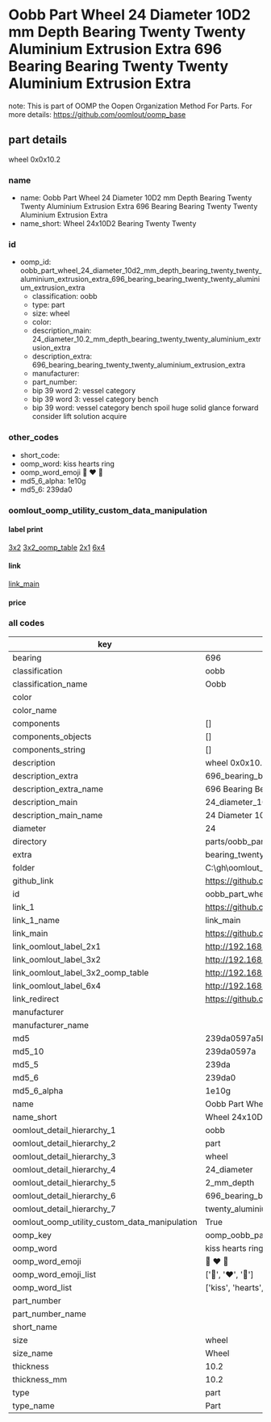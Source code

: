 # Oobb Part Wheel 24 Diameter 10D2 mm Depth Bearing Twenty Twenty Aluminium Extrusion Extra 696 Bearing Bearing Twenty Twenty Aluminium Extrusion Extra  

note: This is part of OOMP the Oopen Organization Method For Parts. For more details: https://github.com/oomlout/oomp_base

##  part details
  



wheel 0x0x10.2



### name
* name: Oobb Part Wheel 24 Diameter 10D2 mm Depth Bearing Twenty Twenty Aluminium Extrusion Extra 696 Bearing Bearing Twenty Twenty Aluminium Extrusion Extra
* name_short: Wheel 24x10D2 Bearing Twenty Twenty
### id
* oomp_id: oobb_part_wheel_24_diameter_10d2_mm_depth_bearing_twenty_twenty_aluminium_extrusion_extra_696_bearing_bearing_twenty_twenty_aluminium_extrusion_extra
  * classification: oobb
  * type: part
  * size: wheel
  * color: 
  * description_main: 24_diameter_10.2_mm_depth_bearing_twenty_twenty_aluminium_extrusion_extra
  * description_extra: 696_bearing_bearing_twenty_twenty_aluminium_extrusion_extra
  * manufacturer: 
  * part_number: 
  * bip 39 word 2: vessel category
  * bip 39 word 3: vessel category bench
  * bip 39 word: vessel category bench spoil huge solid glance forward consider lift solution acquire

### other_codes
* short_code: 
* oomp_word: kiss hearts ring
* oomp_word_emoji :kiss: :hearts: :ring:
* md5_6_alpha: 1e10g
* md5_6: 239da0






### oomlout_oomp_utility_custom_data_manipulation
#### label print
[3x2](http://192.168.1.245:1112/?label=oomp%201e10g)
[3x2_oomp_table](http://192.168.1.108:1112/?label=oomp%201e10g)
[2x1](http://192.168.1.242:1112/?label=oomp%201e10g)
[6x4](http://192.168.1.55:1112/?label=oomp%201e10g)    

#### link

[link_main](https://github.com/oomlout/oomlout_oobb_version_4_generated_parts/tree/main/navigation_oomp/oobb/part/wheel/24_diameter_10.2_mm_depth_bearing_twenty_twenty_aluminium_extrusion_extra/696_bearing_bearing_twenty_twenty_aluminium_extrusion_extra/part)                              

#### price







### all codes 
| key | value |  
| --- | --- |  
| bearing | 696 |  
| classification | oobb |  
| classification_name | Oobb |  
| color |  |  
| color_name |  |  
| components | [] |  
| components_objects | [] |  
| components_string | [] |  
| description | wheel 0x0x10.2 |  
| description_extra | 696_bearing_bearing_twenty_twenty_aluminium_extrusion_extra |  
| description_extra_name | 696 Bearing Bearing Twenty Twenty Aluminium Extrusion Extra |  
| description_main | 24_diameter_10.2_mm_depth_bearing_twenty_twenty_aluminium_extrusion_extra |  
| description_main_name | 24 Diameter 10.2 mm Depth Bearing Twenty Twenty Aluminium Extrusion Extra |  
| diameter | 24 |  
| directory | parts/oobb_part_wheel_24_diameter_10d2_mm_depth_bearing_twenty_twenty_aluminium_extrusion_extra_696_bearing_bearing_twenty_twenty_aluminium_extrusion_extra |  
| extra | bearing_twenty_twenty_aluminium_extrusion |  
| folder | C:\gh\oomlout_oobb_version_4_generated_parts\parts\oobb_part_wheel_24_diameter_10d2_mm_depth_bearing_twenty_twenty_aluminium_extrusion_extra_696_bearing_bearing_twenty_twenty_aluminium_extrusion_extra |  
| github_link | https://github.com/oomlout/oomlout_oomp_part_src/tree/main/parts/oobb_part_wheel_24_diameter_10d2_mm_depth_bearing_twenty_twenty_aluminium_extrusion_extra_696_bearing_bearing_twenty_twenty_aluminium_extrusion_extra |  
| id | oobb_part_wheel_24_diameter_10d2_mm_depth_bearing_twenty_twenty_aluminium_extrusion_extra_696_bearing_bearing_twenty_twenty_aluminium_extrusion_extra |  
| link_1 | https://github.com/oomlout/oomlout_oobb_version_4_generated_parts/tree/main/navigation_oomp/oobb/part/wheel/24_diameter_10.2_mm_depth_bearing_twenty_twenty_aluminium_extrusion_extra/696_bearing_bearing_twenty_twenty_aluminium_extrusion_extra/part |  
| link_1_name | link_main |  
| link_main | https://github.com/oomlout/oomlout_oobb_version_4_generated_parts/tree/main/navigation_oomp/oobb/part/wheel/24_diameter_10.2_mm_depth_bearing_twenty_twenty_aluminium_extrusion_extra/696_bearing_bearing_twenty_twenty_aluminium_extrusion_extra/part |  
| link_oomlout_label_2x1 | http://192.168.1.242:1112/?label=oomp%201e10g |  
| link_oomlout_label_3x2 | http://192.168.1.245:1112/?label=oomp%201e10g |  
| link_oomlout_label_3x2_oomp_table | http://192.168.1.108:1112/?label=oomp%201e10g |  
| link_oomlout_label_6x4 | http://192.168.1.55:1112/?label=oomp%201e10g |  
| link_redirect | https://github.com/oomlout/oomlout_oobb_version_4_generated_parts/tree/main/parts/oobb_wheel_24_10d2_696_ex_bearing_twenty_twenty_aluminium_extrusion |  
| manufacturer |  |  
| manufacturer_name |  |  
| md5 | 239da0597a5bcc573ab75d242a090f98 |  
| md5_10 | 239da0597a |  
| md5_5 | 239da |  
| md5_6 | 239da0 |  
| md5_6_alpha | 1e10g |  
| name | Oobb Part Wheel 24 Diameter 10D2 mm Depth Bearing Twenty Twenty Aluminium Extrusion Extra 696 Bearing Bearing Twenty Twenty Aluminium Extrusion Extra |  
| name_short | Wheel 24x10D2 Bearing Twenty Twenty |  
| oomlout_detail_hierarchy_1 | oobb |  
| oomlout_detail_hierarchy_2 | part |  
| oomlout_detail_hierarchy_3 | wheel |  
| oomlout_detail_hierarchy_4 | 24_diameter |  
| oomlout_detail_hierarchy_5 | 2_mm_depth |  
| oomlout_detail_hierarchy_6 | 696_bearing_bearing_twenty |  
| oomlout_detail_hierarchy_7 | twenty_aluminium_extrusion_extra |  
| oomlout_oomp_utility_custom_data_manipulation | True |  
| oomp_key | oomp_oobb_part_wheel_24_diameter_10d2_mm_depth_bearing_twenty_twenty_aluminium_extrusion_extra_696_bearing_bearing_twenty_twenty_aluminium_extrusion_extra |  
| oomp_word | kiss hearts ring |  
| oomp_word_emoji | :kiss: :hearts: :ring: |  
| oomp_word_emoji_list | [':kiss:', ':hearts:', ':ring:'] |  
| oomp_word_list | ['kiss', 'hearts', 'ring'] |  
| part_number |  |  
| part_number_name |  |  
| short_name |  |  
| size | wheel |  
| size_name | Wheel |  
| thickness | 10.2 |  
| thickness_mm | 10.2 |  
| type | part |  
| type_name | Part |  
